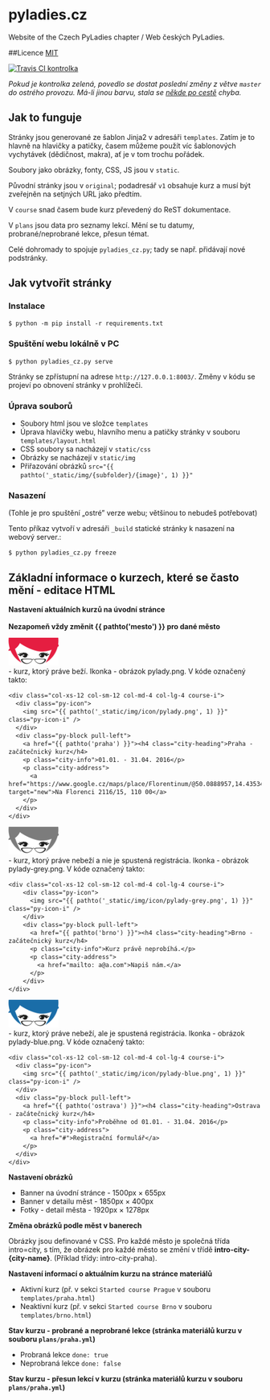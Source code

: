 # pyladies.cz

Website of the Czech PyLadies chapter / Web českých PyLadies.

##Licence
[MIT](LICENSE)

[![Travis CI kontrolka](https://travis-ci.org/PyLadiesCZ/pyladies.cz.svg?branch=master)](https://travis-ci.org/PyLadiesCZ/pyladies.cz)

*Pokud je kontrolka zelená, povedlo se dostat poslední změny z větve `master` do ostrého provozu. Má-li jinou barvu, stala se [někde po cestě](https://travis-ci.org/PyLadiesCZ/pyladies.cz) chyba.*

## Jak to funguje

Stránky jsou generované ze šablon Jinja2 v adresáři `templates`.
Zatím je to hlavně na hlavičky a patičky, časem můžeme použít víc
šablonových vychytávek (dědičnost, makra), ať je v tom trochu pořádek.

Soubory jako obrázky, fonty, CSS, JS jsou v `static`.

Původní stránky jsou v  `original`; podadresář `v1` obsahuje kurz a musí
být zveřejněn na setjných URL jako předtím.

V `course` snad časem bude kurz převedený do ReST dokumentace.

V `plans` jsou data pro seznamy lekcí. Mění se tu datumy, probrané/neprobrané lekce, přesun témat.

Celé dohromady to spojuje `pyladies_cz.py`; tady se např. přidávají nové
podstránky.

## Jak vytvořit stránky

### Instalace

    $ python -m pip install -r requirements.txt

### Spuštění webu lokálně v PC

    $ python pyladies_cz.py serve

Stránky se zpřístupní na adrese `http://127.0.0.1:8003/`.
Změny v kódu se projeví po obnovení stránky v prohlížeči.

### Úprava souborů

* Soubory html jsou ve složce ``templates``
* Úprava hlavičky webu, hlavního menu a patičky stránky v souboru `templates/layout.html`
* CSS soubory sa nacházejí v `static/css`
* Obrázky se nacházejí v `static/img`
* Přiřazování obrázků `src="{{ pathto('_static/img/{subfolder}/{image}', 1) }}"`

### Nasazení

(Tohle je pro spuštění „ostré” verze webu; většinou to nebudeš potřebovat)

Tento příkaz vytvoří v adresáři `_build`
statické stránky k nasazení na webový server.:

    $ python pyladies_cz.py freeze

## Základní informace o kurzech, které se často mění - editace HTML

**Nastavení aktuálních kurzů na úvodní stránce** <br /><br />
**Nezapomeň vždy změnit {{ pathto('mesto') }} pro dané město**

<img src="https://github.com/PyLadiesCZ/pyladies.cz/blob/master/static/img/icon/pylady.png" width=100 height=55 /><br /> - kurz, ktorý práve beží. Ikonka - obrázok pylady.png. V kóde označený takto:
```
<div class="col-xs-12 col-sm-12 col-md-4 col-lg-4 course-i">
  <div class="py-icon">
    <img src="{{ pathto('_static/img/icon/pylady.png', 1) }}" class="py-icon-i" />
  </div>
  <div class="py-block pull-left">
    <a href="{{ pathto('praha') }}"><h4 class="city-heading">Praha - začátečnický kurz</h4>
    <p class="city-info">01.01. - 31.04. 2016</p>
    <p class="city-address">
      <a href="https://www.google.cz/maps/place/Florentinum/@50.0888957,14.4353417,15z/data=!4m2!3m1!1s0x0:0x90e42b8069106734" target="new">Na Florenci 2116/15, 110 00</a>
    </p>
  </div>
</div>
```

<img src="https://github.com/PyLadiesCZ/pyladies.cz/blob/master/static/img/icon/pylady-grey.png" width=100 height=55 /><br /> - kurz, ktorý práve nebeží a nie je spustená registrácia. Ikonka - obrázok pylady-grey.png. V kóde označený takto:
```
<div class="col-xs-12 col-sm-12 col-md-4 col-lg-4 course-i">
    <div class="py-icon">
      <img src="{{ pathto('_static/img/icon/pylady-grey.png', 1) }}" class="py-icon-i" />
    </div>
    <div class="py-block pull-left">
      <a href="{{ pathto('brno') }}"><h4 class="city-heading">Brno - začátečnický kurz</h4>
      <p class="city-info">Kurz právě neprobíhá.</p>
      <p class="city-address">
        <a href="mailto: a@a.com">Napiš nám.</a>
      </p>
    </div>
</div>
```

<img src="https://github.com/PyLadiesCZ/pyladies.cz/blob/master/static/img/icon/pylady-blue.png" width=100 height=55 /><br /> - kurz, ktorý práve nebeží, ale je spustená registrácia. Ikonka - obrázok pylady-blue.png. V kóde označený takto:
```
<div class="col-xs-12 col-sm-12 col-md-4 col-lg-4 course-i">
  <div class="py-icon">
    <img src="{{ pathto('_static/img/icon/pylady-blue.png', 1) }}" class="py-icon-i" />
  </div>
  <div class="py-block pull-left">
    <a href="{{ pathto('ostrava') }}"><h4 class="city-heading">Ostrava - začátečnický kurz</h4>
    <p class="city-info">Proběhne od 01.01. - 31.04. 2016</p>
    <p class="city-address">
      <a href="#">Registrační formulář</a>
    </p>
  </div>
</div>
```
**Nastavení obrázků**

* Banner na úvodní stránce - 1500px × 655px
* Banner v detailu měst - 1850px × 400px
* Fotky - detail města - 1920px × 1278px

**Změna obrázků podle měst v banerech**

Obrázky jsou definované v CSS. Pro každé město je společná třída intro=city, s tím, že obrázek pro každé město se změní v třídě **intro-city-{city-name}**. (Příklad třídy: intro-city-praha).

**Nastavení informací o aktuálním kurzu na stránce materiálů**

* Aktivní kurz (př. v sekci ```Started course Prague``` v souboru `templates/praha.html`)
* Neaktivní kurz (př. v sekci ```Started course Brno``` v souboru `templates/brno.html`)

**Stav kurzu - probrané a neprobrané lekce (stránka materiálů kurzu v souboru `plans/praha.yml`)**

* Probraná lekce ```done: true```
* Neprobraná lekce ```done: false```

**Stav kurzu - přesun lekcí v kurzu (stránka materiálů kurzu v souboru `plans/praha.yml`)**
